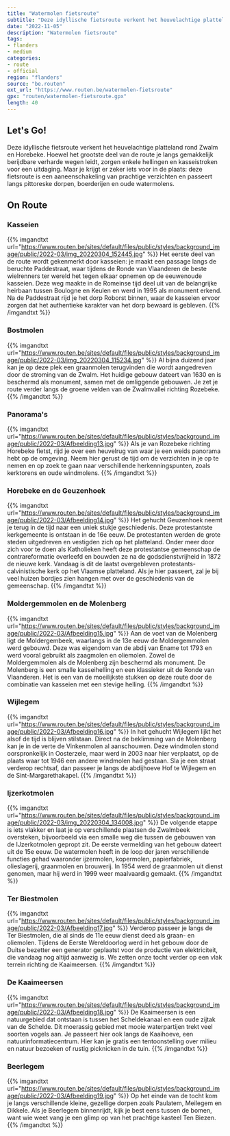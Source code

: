 ```yaml
---
title: "Watermolen fietsroute"
subtitle: "Deze idyllische fietsroute verkent het heuvelachtige platteland rond Zwalm en Horebeke"
date: "2022-11-05"
description: "Watermolen fietsroute"
tags:
- flanders
- medium
categories:
- route
- official
region: "flanders"
source: "be.routen"
ext_url: "https://www.routen.be/watermolen-fietsroute"
gpx: "routen/watermolen-fietsroute.gpx"
length: 40
---
```


## Let's Go!

Deze idyllische fietsroute verkent het heuvelachtige platteland rond Zwalm en Horebeke. Hoewel het grootste deel van de route je langs gemakkelijk berijdbare verharde wegen leidt, zorgen enkele hellingen en kasseistroken voor een uitdaging. Maar je krijgt er zeker iets voor in de plaats: deze fietsroute is een aaneenschakeling van prachtige verzichten en passeert langs pittoreske dorpen, boerderijen en oude watermolens.

## On Route

### Kasseien

{{% imgandtxt url="https://www.routen.be/sites/default/files/public/styles/background_image/public/2022-03/img_20220304_152445.jpg" %}}
Het eerste deel van de route wordt gekenmerkt door kasseien: je maakt een passage langs de beruchte Paddestraat, waar tijdens de Ronde van Vlaanderen de beste wielrenners ter wereld het tegen elkaar opnemen op de eeuwenoude kasseien. Deze weg maakte in de Romeinse tijd deel uit van de belangrijke heirbaan tussen Boulogne en Keulen en werd in 1995 als monument erkend. Na de Paddestraat rijd je het dorp Roborst binnen, waar de kasseien ervoor zorgen dat het authentieke karakter van het dorp bewaard is gebleven.
{{% /imgandtxt %}}

### Bostmolen

{{% imgandtxt url="https://www.routen.be/sites/default/files/public/styles/background_image/public/2022-03/img_20220304_115234.jpg" %}}
Al bijna duizend jaar kan je op deze plek een graanmolen terugvinden die wordt aangedreven door de stroming van de Zwalm. Het huidige gebouw dateert van 1630 en is beschermd als monument, samen met de omliggende gebouwen. Je zet je route verder langs de groene velden van de Zwalmvallei richting Rozebeke.
{{% /imgandtxt %}}

### Panorama's

{{% imgandtxt url="https://www.routen.be/sites/default/files/public/styles/background_image/public/2022-03/Afbeelding13.jpg" %}}
Als je van Rozebeke richting Horebeke fietst, rijd je over een heuvelrug van waar je een weids panorama hebt op de omgeving. Neem hier gerust de tijd om de verzichten in je op te nemen en op zoek te gaan naar verschillende herkenningspunten, zoals kerktorens en oude windmolens.
{{% /imgandtxt %}}

### Horebeke en de Geuzenhoek

{{% imgandtxt url="https://www.routen.be/sites/default/files/public/styles/background_image/public/2022-03/Afbeelding14.jpg" %}}
Het gehucht Geuzenhoek neemt je terug in de tijd naar een uniek stukje geschiedenis. Deze protestantste kerkgemeente is ontstaan in de 16e eeuw. De protestanten werden de grote steden uitgedreven en vestigden zich op het platteland. Onder meer door zich voor te doen als Katholieken heeft deze protestantse gemeenschap de contrareformatie overleefd en bouwden ze na de godsdienstvrijheid in 1872 de nieuwe kerk. Vandaag is dit de laatst overgebleven protestants-calvinistische kerk op het Vlaamse platteland. Als je hier passeert, zal je bij veel huizen bordjes zien hangen met over de geschiedenis van de gemeenschap.
{{% /imgandtxt %}}

### Moldergemmolen en de Molenberg

{{% imgandtxt url="https://www.routen.be/sites/default/files/public/styles/background_image/public/2022-03/Afbeelding15.jpg" %}}
Aan de voet van de Molenberg ligt de Moldergembeek, waarlangs in de 13e eeuw de Moldergemmolen werd gebouwd. Deze was eigendom van de abdij van Ename tot 1793 en werd vooral gebruikt als zaagmolen en oliemolen. Zowel de Moldergemmolen als de Molenberg zijn beschermd als monument. De Molenberg is een smalle kasseihelling en een klassieker uit de Ronde van Vlaanderen. Het is een van de moeilijkste stukken op deze route door de combinatie van kasseien met een stevige helling.
{{% /imgandtxt %}}

### Wijlegem

{{% imgandtxt url="https://www.routen.be/sites/default/files/public/styles/background_image/public/2022-03/Afbeelding16.jpg" %}}
In het gehucht Wijlegem lijkt het alsof de tijd is blijven stilstaan. Direct na de beklimming van de Molenberg kan je in de verte de Vinkenmolen al aanschouwen. Deze windmolen stond oorspronkelijk in Oosterzele, maar werd in 2003 naar hier verplaatst, op de plaats waar tot 1946 een andere windmolen had gestaan. Sla je een straat verderop rechtsaf, dan passeer je langs de abdijhoeve Hof te Wijlegem en de Sint-Margarethakapel.
{{% /imgandtxt %}}

### Ijzerkotmolen

{{% imgandtxt url="https://www.routen.be/sites/default/files/public/styles/background_image/public/2022-03/img_20220304_134008.jpg" %}}
De volgende etappe is iets vlakker en laat je op verschillende plaatsen de Zwalmbeek oversteken, bijvoorbeeld via een smalle weg die tussen de gebouwen van de IJzerkotmolen gepropt zit. De eerste vermelding van het gebouw dateert uit de 15e eeuw. De watermolen heeft in de loop der jaren verschillende functies gehad waaronder ijzermolen, kopermolen, papierfabriek, olieslagerij, graanmolen en brouwerij. In 1954 werd de graanmolen uit dienst genomen, maar hij werd in 1999 weer maalvaardig gemaakt.
{{% /imgandtxt %}}

### Ter Biestmolen

{{% imgandtxt url="https://www.routen.be/sites/default/files/public/styles/background_image/public/2022-03/Afbeelding17.jpg" %}}
Verderop passeer je langs de Ter Biestmolen, die al sinds de 11e eeuw dienst deed als graan- en oliemolen. Tijdens de Eerste Wereldoorlog werd in het gebouw door de Duitse bezetter een generator geplaatst voor de productie van elektriciteit, die vandaag nog altijd aanwezig is. We zetten onze tocht verder op een vlak terrein richting de Kaaimeersen.
{{% /imgandtxt %}}

### De Kaaimeersen

{{% imgandtxt url="https://www.routen.be/sites/default/files/public/styles/background_image/public/2022-03/Afbeelding18.jpg" %}}
De Kaaimeersen is een natuurgebied dat ontstaan is tussen het Scheldekanaal en een oude zijtak van de Schelde. Dit moerassig gebied met mooie waterpartijen trekt veel soorten vogels aan. Je passeert hier ook langs de Kaaihoeve, een natuurinformatiecentrum. Hier kan je gratis een tentoonstelling over milieu en natuur bezoeken of rustig picknicken in de tuin.
{{% /imgandtxt %}}

### Beerlegem

{{% imgandtxt url="https://www.routen.be/sites/default/files/public/styles/background_image/public/2022-03/Afbeelding19.jpg" %}}
Op het einde van de tocht kom je langs verschillende kleine, gezellige dorpen zoals Paulatem, Meilegem en Dikkele. Als je Beerlegem binnenrijdt, kijk je best eens tussen de bomen, want wie weet vang je een glimp op van het prachtige kasteel Ten Biezen.
{{% /imgandtxt %}}


